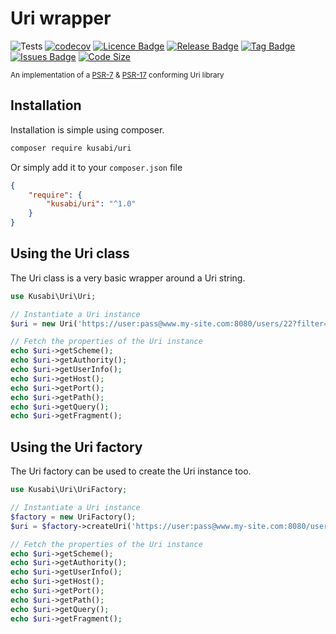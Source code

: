 # Uri wrapper

![Tests](https://github.com/kusabi/uri/workflows/tests/badge.svg)
[![codecov](https://codecov.io/gh/kusabi/uri/branch/main/graph/badge.svg)](https://codecov.io/gh/kusabi/uri)
[![Licence Badge](https://img.shields.io/github/license/kusabi/uri.svg)](https://img.shields.io/github/license/kusabi/uri.svg)
[![Release Badge](https://img.shields.io/github/release/kusabi/uri.svg)](https://img.shields.io/github/release/kusabi/uri.svg)
[![Tag Badge](https://img.shields.io/github/tag/kusabi/uri.svg)](https://img.shields.io/github/tag/kusabi/uri.svg)
[![Issues Badge](https://img.shields.io/github/issues/kusabi/uri.svg)](https://img.shields.io/github/issues/kusabi/uri.svg)
[![Code Size](https://img.shields.io/github/languages/code-size/kusabi/uri.svg?label=size)](https://img.shields.io/github/languages/code-size/kusabi/uri.svg)

<sup>An implementation of a [PSR-7](https://www.php-fig.org/psr/psr-7/) & [PSR-17](https://www.php-fig.org/psr/psr-17/) conforming Uri library</sup>

## Installation

Installation is simple using composer.

```bash
composer require kusabi/uri
```

Or simply add it to your `composer.json` file

```json
{
    "require": {
        "kusabi/uri": "^1.0"
    }
}
```

## Using the Uri class

The Uri class is a very basic wrapper around a Uri string.


```php
use Kusabi\Uri\Uri;

// Instantiate a Uri instance
$uri = new Uri('https://user:pass@www.my-site.com:8080/users/22?filter=name#bottom');

// Fetch the properties of the Uri instance
echo $uri->getScheme();
echo $uri->getAuthority();
echo $uri->getUserInfo();
echo $uri->getHost();
echo $uri->getPort();
echo $uri->getPath();
echo $uri->getQuery();
echo $uri->getFragment();
```


## Using the Uri factory

The Uri factory can be used to create the Uri instance too.


```php
use Kusabi\Uri\UriFactory;

// Instantiate a Uri instance
$factory = new UriFactory();
$uri = $factory->createUri('https://user:pass@www.my-site.com:8080/users/22?filter=name#bottom');

// Fetch the properties of the Uri instance
echo $uri->getScheme();
echo $uri->getAuthority();
echo $uri->getUserInfo();
echo $uri->getHost();
echo $uri->getPort();
echo $uri->getPath();
echo $uri->getQuery();
echo $uri->getFragment();
```
